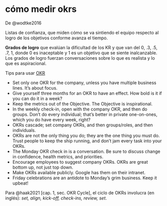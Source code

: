 # cómo medir okrs

De @wodtke2016

Listas de confianza, que miden cómo se va sintiendo el equipo respecto al logro de los objetivos conforme avanza el tiempo.

**Grados de logro** que evalúan la dificultad de los KR y que van del 0, .3, .5, .7, 1, donde 0 es inaceptable y 1 es un objetivo que se siente inalcanzable. Los grados de logro fuerzan conversaciones sobre lo que es realista y lo que es aspiracional.

Tips para usar [OKR](OKR.md)

* Set only one OKR for the company, unless you have multiple business lines. It’s about focus.
* Give yourself three months for an OKR to have an effect. How bold is it if you can do it in a week?
* Keep the metrics out of the Objective. The Objective is inspirational.
* In the weekly check-in, open with the company OKR, and then do groups. Don’t do every individual; that’s better in private one-on-ones, which you do have every week, right?
* OKRs cascade; set company OKRs, and then groups/roles, and then individuals.
* OKRs are not the only thing you do; they are the one thing you must do. Trust people to keep the ship running, and don’t jam every task into your OKRs.
* The Monday OKR check in is a conversation. Be sure to discuss change in confidence, health metrics, and priorities.
* Encourage employees to suggest company OKRs. OKRs are great bottom up, not just top down.
* Make OKRs available publicly. Google has them on their intranet.
* Friday celebrations are an antidote to Monday’s grim business. Keep it upbeat!

Para @haak2021 [cap. 1, sec. OKR Cycle], el ciclo de OKRs involucra (en inglés): *set, align, kick-off, check-ins, review, set*.
